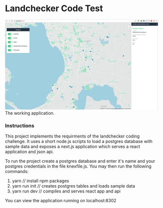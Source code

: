 # Landchecker Code Test



![](static/working.png)
The working application.

### Instructions

This project implements the requirments of the landchecker coding challenge. It uses a short node.js scripts to load a postgres database with sample data and exposes a next.js application which serves a react application and json api.

To run the project create a postgres database and enter it's name and your postgres credentials in the file knexfile.js. You may then run the following commands:

1. yarn // install npm packages
2. yarn run init // creates postgres tables and loads sample data
3. yarn run dev // compiles and serves react app and api

You can view the application running on localhost:8302

